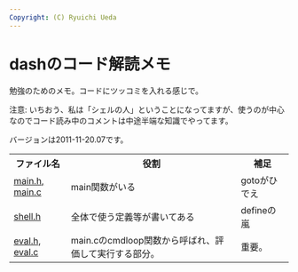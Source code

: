 ```yaml
---
Copyright: (C) Ryuichi Ueda
---
```



# dashのコード解読メモ
勉強のためのメモ。コードにツッコミを入れる感じで。

注意: いちおう、私は「シェルの人」ということになってますが、使うのが中心なのでコード読み中のコメントは中途半端な知識でやってます。

バージョンは2011-11-20.07です。

<table>
 <tr>
 <th>ファイル名</th>
 <th>役割</th>
 <th>補足</th>
 </tr>
 <tr>
 <td><a href="http://blog.ueda.asia/?page_id=4223">main.h, main.c</a></td>
 <td>main関数がいる</td>
 <td>gotoがひでえ</td>
 </tr>
 <tr>
 <td><a href="http://blog.ueda.asia/?page_id=4276">shell.h</a></td>
 <td>全体で使う定義等が書いてある</td>
 <td>defineの嵐</td>
 </tr>
 <tr>
 <td><a href="http://blog.ueda.asia/?page_id=4346" title="dash/src/eval.h, eval.c">eval.h, eval.c</a></td>
 <td>main.cのcmdloop関数から呼ばれ、評価して実行する部分。</td>
 <td>重要。</td>
 </tr>
</table>
